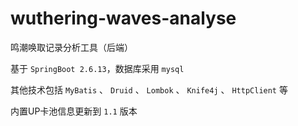 # wuthering-waves-analyse
鸣潮唤取记录分析工具（后端）

基于 `SpringBoot 2.6.13`，数据库采用 `mysql`

其他技术包括 `MyBatis` 、 `Druid` 、 `Lombok` 、 `Knife4j` 、 `HttpClient` 等

内置UP卡池信息更新到 `1.1` 版本

